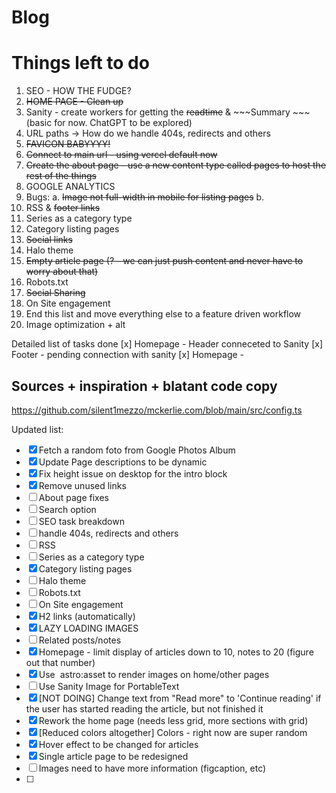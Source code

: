 # Blog 

# Things left to do

1. SEO - HOW THE FUDGE?
2. ~~HOME PAGE - Clean up~~
3. Sanity - create workers for getting the ~~readtime~~ & ~~~Summary ~~~(basic for now. ChatGPT to be explored)
4. URL paths -> How do we handle 404s, redirects and others
5. ~~FAVICON BABYYYY!~~
6. ~~Connect to main url - using vercel default now~~
7. ~~Create the about page - use a new content type called pages to host the rest of the things~~
8. GOOGLE ANALYTICS
9. Bugs:
    a. ~~Image not full-width in mobile for listing pages~~
    b. 
10. RSS & ~~footer links~~
11. Series as a category type
12. Category listing pages
13. ~~Social links~~
14. Halo theme 
15. ~~Empty article page (? - we can just push content and never have to worry about that)~~
16. Robots.txt
17. ~~Social Sharing~~
18. On Site engagement
19. End this list and move everything else to a feature driven workflow
20. Image optimization + alt


Detailed list of tasks done
[x] Homepage - Header conneceted to Sanity
[x] Footer - pending connection with sanity
[x] Homepage - 


## Sources + inspiration + blatant code copy
https://github.com/silent1mezzo/mckerlie.com/blob/main/src/config.ts


Updated list:
- [x] Fetch a random foto from Google Photos Album
- [x] Update Page descriptions to be dynamic
- [x] Fix height issue on desktop for the intro block
- [x] Remove unused links
- [ ] About page fixes
- [ ] Search option
- [ ] SEO task breakdown
- [ ] handle 404s, redirects and others
- [ ] RSS
- [ ] Series as a category type
- [x] Category listing pages
- [ ] Halo theme 
- [ ] Robots.txt
- [ ] On Site engagement
- [x] H2 links (automatically)
- [x] LAZY LOADING IMAGES
- [ ] Related posts/notes
- [x] Homepage - limit display of articles down to 10, notes to 20 (figure out that number)
- [x] Use <Image> astro:asset to render images on home/other pages
- [ ] Use Sanity Image for PortableText
- [x] [NOT DOING] Change text from "Read more" to 'Continue reading' if the user has started reading the article, but not finished it
- [x] Rework the home page (needs less grid, more sections with grid)
- [x] [Reduced colors altogether] Colors - right now are super random
- [x] Hover effect to be changed for articles
- [x] Single article page to be redesigned
- [ ] Images need to have more information (figcaption, etc)
- [ ] 
